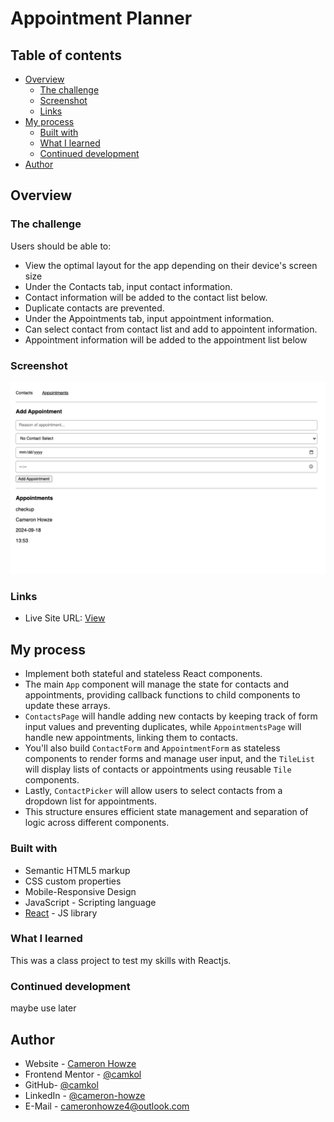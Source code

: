 # Appointment Planner

## Table of contents

- [Overview](#overview)
  - [The challenge](#the-challenge)
  - [Screenshot](#screenshot)
  - [Links](#links)
- [My process](#my-process)
  - [Built with](#built-with)
  - [What I learned](#what-i-learned)
  - [Continued development](#continued-development)
- [Author](#author)

## Overview

### The challenge

Users should be able to:

- View the optimal layout for the app depending on their device's screen size
- Under the Contacts tab, input contact information.
- Contact information will be added to the contact list below.
- Duplicate contacts are prevented.
- Under the Appointments tab, input appointment information.
- Can select contact from contact list and add to appointent information.
- Appointment information will be added to the appointment list below

### Screenshot

![](./screen.jpg)

### Links

- Live Site URL: [View](https://appointmentplannerstartingv18.netlify.app/)

## My process

- Implement both stateful and stateless React components.
- The main `App` component will manage the state for contacts and appointments, providing callback functions to child components to update these arrays.
- `ContactsPage` will handle adding new contacts by keeping track of form input values and preventing duplicates, while `AppointmentsPage` will handle new appointments, linking them to contacts.
- You'll also build `ContactForm` and `AppointmentForm` as stateless components to render forms and manage user input, and the `TileList` will display lists of contacts or appointments using reusable `Tile` components.
- Lastly, `ContactPicker` will allow users to select contacts from a dropdown list for appointments.
- This structure ensures efficient state management and separation of logic across different components.

### Built with

- Semantic HTML5 markup
- CSS custom properties
- Mobile-Responsive Design
- JavaScript - Scripting language
- [React](https://reactjs.org/) - JS library

### What I learned

This was a class project to test my skills with Reactjs.

### Continued development

maybe use later

## Author

- Website - [Cameron Howze](https://camkol.github.io/)
- Frontend Mentor - [@camkol](https://www.frontendmentor.io/profile/camkol)
- GitHub- [@camkol](https://github.com/camkol)
- LinkedIn - [@cameron-howze](https://www.linkedin.com/in/cameron-howze-28a646109/)
- E-Mail - [cameronhowze4@outlook.com](mailto:cameronhowze4@outlook.com)
